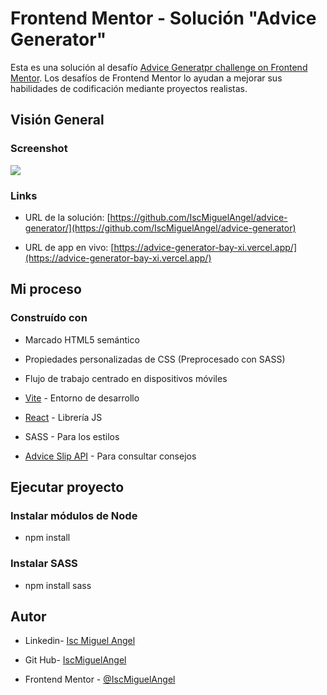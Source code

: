 # Frontend Mentor - Solución "Advice Generator"


Esta es una solución al desafío [Advice Generatpr challenge on Frontend Mentor](https://www.frontendmentor.io/challenges/advice-generator-app-QdUG-13db). Los desafíos de Frontend Mentor lo ayudan a mejorar sus habilidades de codificación mediante proyectos realistas.

  

## Visión General

### Screenshot

![](./screenshot.jpg)

  

### Links

- URL de la solución: [https://github.com/IscMiguelAngel/advice-generator/](https://github.com/IscMiguelAngel/advice-generator)

- URL de app en vivo: [https://advice-generator-bay-xi.vercel.app/](https://advice-generator-bay-xi.vercel.app/)

  

## Mi proceso

### Construído con


- Marcado HTML5 semántico

- Propiedades personalizadas de CSS (Preprocesado con SASS)

- Flujo de trabajo centrado en dispositivos móviles

- [Vite](https://vitejs.dev/) - Entorno de desarrollo
- [React](https://reactjs.org/) - Librería JS
- SASS - Para los estilos
- [Advice Slip API](https://api.adviceslip.com/) - Para consultar consejos

  
## Ejecutar proyecto
  ### Instalar módulos de Node
  - npm install
  ### Instalar SASS
  - npm install sass


## Autor

  

- Linkedin- [Isc Miguel Angel](https://www.linkedin.com/in/isc-miguel-angel)

- Git Hub- [IscMiguelAngel](https://github.com/IscMiguelAngel)

- Frontend Mentor - [@IscMiguelAngel](https://www.frontendmentor.io/profile/IscMiguelAngel)
